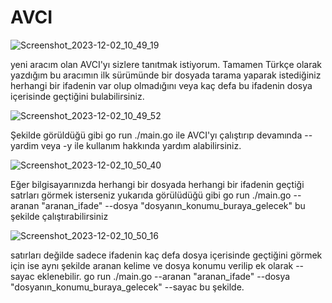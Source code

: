 # AVCI
![Screenshot_2023-12-02_10_49_19](https://github.com/bdaggg/AVCI/assets/110742864/0beba60f-fcc2-4f53-b46d-87c5d985a799)

yeni aracım olan AVCI'yı sizlere tanıtmak istiyorum. Tamamen Türkçe olarak yazdığım bu aracımın ilk sürümünde bir dosyada tarama yaparak 
istediğiniz herhangi bir ifadenin var olup olmadığını veya kaç defa bu ifadenin dosya içerisinde geçtiğini bulabilirsiniz. 

![Screenshot_2023-12-02_10_49_52](https://github.com/bdaggg/AVCI/assets/110742864/10e2daf2-590d-420d-8467-47e34c915f36)

Şekilde görüldüğü gibi go run ./main.go ile AVCI'yı çalıştırıp devamında --yardim veya -y ile kullanım hakkında yardım alabilirsiniz. 

![Screenshot_2023-12-02_10_50_40](https://github.com/bdaggg/AVCI/assets/110742864/f3a2ac3d-fc0f-45a3-b5bd-e46974b98da8)

Eğer bilgisayarınızda herhangi bir dosyada herhangi bir ifadenin geçtiği satrları görmek isterseniz yukarıda görülüdüğü gibi 
go run ./main.go --aranan "aranan_ifade" --dosya "dosyanın_konumu_buraya_gelecek" bu şekilde çalıştırabilirsiniz

![Screenshot_2023-12-02_10_50_16](https://github.com/bdaggg/AVCI/assets/110742864/44dbcd71-af80-4ff5-b0f0-c74cadc282b1)

satırları değilde sadece ifadenin kaç defa dosya içerisinde geçtiğini görmek için ise  aynı şekilde aranan kelime ve dosya konumu verilip ek olarak
--sayac eklenebilir. go run ./main.go --aranan "aranan_ifade" --dosya "dosyanın_konumu_buraya_gelecek" --sayac bu şekilde. 
